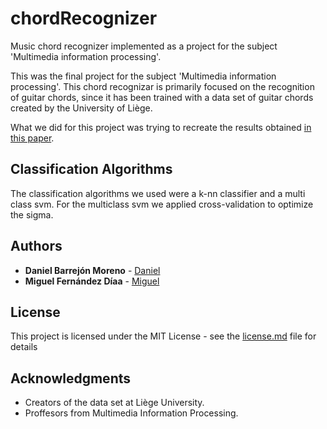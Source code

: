 # chordRecognizer
Music chord recognizer implemented as a project for the subject 'Multimedia information processing'. 

This was the final project for the subject 'Multimedia information processing'. This chord recognizar is primarily focused on the recognition of guitar chords, since it has been trained with a data set of guitar chords created by the University of Liège.

What we did for this project was trying to recreate the results obtained [in this paper](http://jim.afim-asso.org/jim12/pdf/jim2012_08_p_osmalskyj.pdf).
## Classification Algorithms

The classification algorithms we used were a k-nn classifier and a multi class svm. For the multiclass svm we applied cross-validation to optimize the sigma. 

## Authors

* **Daniel Barrejón Moreno** -  [Daniel](https://github.com/100330734)
* **Miguel Fernández Díaa** - [Miguel](https://github.com/gringo-diablo)

## License

This project is licensed under the MIT License - see the [license.md](license.md) file for details

## Acknowledgments

* Creators of the data set at Liège University.
* Proffesors from Multimedia Information Processing.
